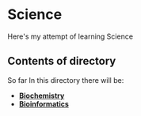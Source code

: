 # Science
Here's my attempt of learning Science

## Contents of directory
So far In this directory there will be:
- [**Biochemistry**](https://github.com/birisora/Science/tree/master/biochemistry)
- [**Bioinformatics**](https://github.com/birisora/Science/tree/master/bioinformatics)
